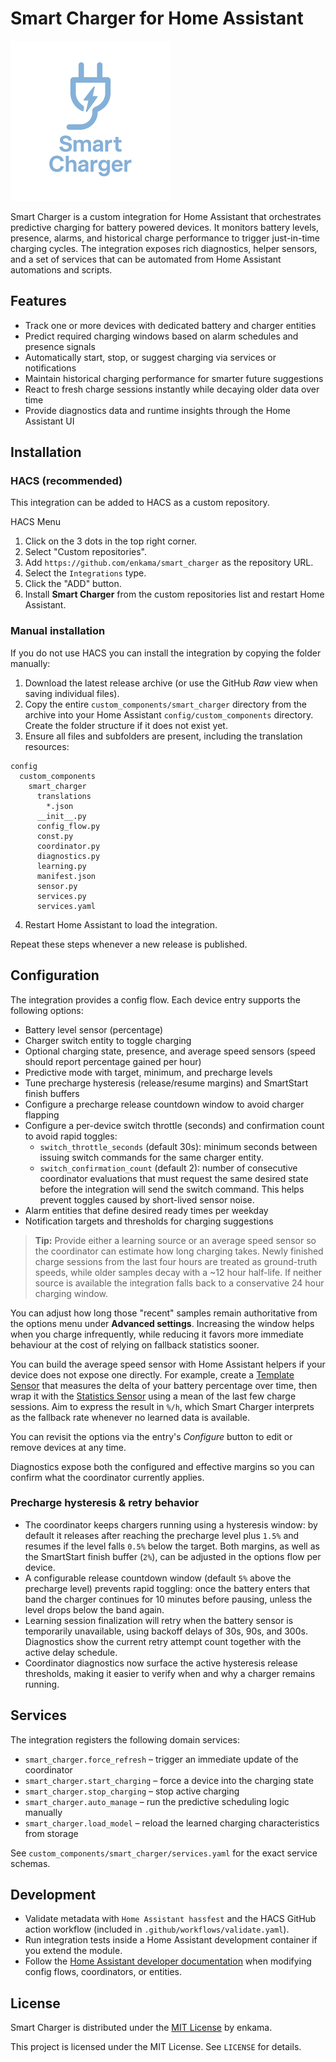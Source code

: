 # Smart Charger for Home Assistant

  <img alt="Smart Charger logo" src="https://raw.githubusercontent.com/enkama/smart_charger/master/logo/icon.png">

Smart Charger is a custom integration for Home Assistant that orchestrates predictive charging for battery powered devices. It monitors battery levels, presence, alarms, and historical charge performance to trigger just-in-time charging cycles. The integration exposes rich diagnostics, helper sensors, and a set of services that can be automated from Home Assistant automations and scripts.

## Features

- Track one or more devices with dedicated battery and charger entities
- Predict required charging windows based on alarm schedules and presence signals
- Automatically start, stop, or suggest charging via services or notifications
- Maintain historical charging performance for smarter future suggestions
- React to fresh charge sessions instantly while decaying older data over time
- Provide diagnostics data and runtime insights through the Home Assistant UI

## Installation

### HACS (recommended)

This integration can be added to HACS as a custom repository.

HACS Menu

1. Click on the 3 dots in the top right corner.
2. Select "Custom repositories".
3. Add `https://github.com/enkama/smart_charger` as the repository URL.
4. Select the `Integrations` type.
5. Click the "ADD" button.
6. Install **Smart Charger** from the custom repositories list and restart Home Assistant.

### Manual installation

If you do not use HACS you can install the integration by copying the folder manually:

1. Download the latest release archive (or use the GitHub *Raw* view when saving individual files).
2. Copy the entire `custom_components/smart_charger` directory from the archive into your Home Assistant `config/custom_components` directory. Create the folder structure if it does not exist yet.
3. Ensure all files and subfolders are present, including the translation resources:

```
config
  custom_components
    smart_charger
      translations
        *.json
      __init__.py
      config_flow.py
      const.py
      coordinator.py
      diagnostics.py
      learning.py
      manifest.json
      sensor.py
      services.py
      services.yaml
```

4. Restart Home Assistant to load the integration.

Repeat these steps whenever a new release is published.

## Configuration

The integration provides a config flow. Each device entry supports the following options:

- Battery level sensor (percentage)
- Charger switch entity to toggle charging
- Optional charging state, presence, and average speed sensors (speed should report percentage gained per hour)
- Predictive mode with target, minimum, and precharge levels
- Tune precharge hysteresis (release/resume margins) and SmartStart finish buffers
- Configure a precharge release countdown window to avoid charger flapping
- Configure a per-device switch throttle (seconds) and confirmation count to avoid rapid toggles:
  - `switch_throttle_seconds` (default 30s): minimum seconds between issuing switch commands for the same charger entity.
  - `switch_confirmation_count` (default 2): number of consecutive coordinator evaluations that must request the same desired state before the integration will send the switch command. This helps prevent toggles caused by short-lived sensor noise.
- Alarm entities that define desired ready times per weekday
- Notification targets and thresholds for charging suggestions

> **Tip:** Provide either a learning source or an average speed sensor so the coordinator can estimate how long charging takes. Newly finished charge sessions from the last four hours are treated as ground-truth speeds, while older samples decay with a ~12 hour half-life. If neither source is available the integration falls back to a conservative 24 hour charging window.

You can adjust how long those "recent" samples remain authoritative from the options menu under **Advanced settings**. Increasing the window helps when you charge infrequently, while reducing it favors more immediate behaviour at the cost of relying on fallback statistics sooner.

You can build the average speed sensor with Home Assistant helpers if your device does not expose one directly. For example, create a [Template Sensor](https://www.home-assistant.io/integrations/template/) that measures the delta of your battery percentage over time, then wrap it with the [Statistics Sensor](https://www.home-assistant.io/integrations/statistics/) using a mean of the last few charge sessions. Aim to express the result in `%/h`, which Smart Charger interprets as the fallback rate whenever no learned data is available.

You can revisit the options via the entry's *Configure* button to edit or remove devices at any time.

Diagnostics expose both the configured and effective margins so you can confirm what the coordinator currently applies.

### Precharge hysteresis & retry behavior

- The coordinator keeps chargers running using a hysteresis window: by default it releases after reaching the precharge level plus `1.5%` and resumes if the level falls `0.5%` below the target. Both margins, as well as the SmartStart finish buffer (`2%`), can be adjusted in the options flow per device.
- A configurable release countdown window (default `5%` above the precharge level) prevents rapid toggling: once the battery enters that band the charger continues for 10 minutes before pausing, unless the level drops below the band again.
- Learning session finalization will retry when the battery sensor is temporarily unavailable, using backoff delays of 30s, 90s, and 300s. Diagnostics show the current retry attempt count together with the active delay schedule.
- Coordinator diagnostics now surface the active hysteresis release thresholds, making it easier to verify when and why a charger remains running.

## Services

The integration registers the following domain services:

- `smart_charger.force_refresh` – trigger an immediate update of the coordinator
- `smart_charger.start_charging` – force a device into the charging state
- `smart_charger.stop_charging` – stop active charging
- `smart_charger.auto_manage` – run the predictive scheduling logic manually
- `smart_charger.load_model` – reload the learned charging characteristics from storage

See `custom_components/smart_charger/services.yaml` for the exact service schemas.

## Development

- Validate metadata with `Home Assistant hassfest` and the HACS GitHub action workflow (included in `.github/workflows/validate.yaml`).
- Run integration tests inside a Home Assistant development container if you extend the module.
- Follow the [Home Assistant developer documentation](https://developers.home-assistant.io/) when modifying config flows, coordinators, or entities.

## License

Smart Charger is distributed under the [MIT License](LICENSE) by enkama.

This project is licensed under the MIT License. See `LICENSE` for details.
